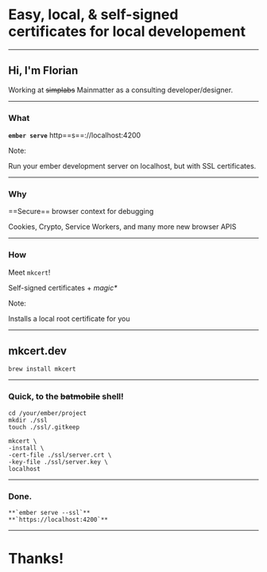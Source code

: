 # Easy, local, & self-signed <br>certificates for local developement

---

## Hi, I'm Florian

Working at ~~simplabs~~ Mainmatter as a consulting developer/designer.

---

### What

**`ember serve`**
http==s==://localhost:4200


Note:
 
Run your ember development server on localhost, but with SSL certificates.

---

### Why

==Secure== browser context for debugging

Cookies, Crypto, Service Workers, and many more new browser APIS

---

### How

Meet `mkcert`!

Self-signed certificates + _magic*_


Note: 

Installs a local root certificate for you

---

## mkcert.dev

`brew install mkcert`

---
 
### Quick, to the ~~batmobile~~ shell!
```
cd /your/ember/project 
mkdir ./ssl
touch ./ssl/.gitkeep

mkcert \
-install \
-cert-file ./ssl/server.crt \
-key-file ./ssl/server.key \
localhost
```

---

### Done.
	**`ember serve --ssl`**
	**`https://localhost:4200`**

--- 

# Thanks!
